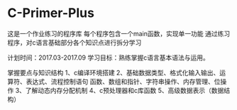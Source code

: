 # C-Primer-Plus

这是一个作业练习的程序库
每个程序包含一个main函数，实现单一功能
通过练习程序，对c语言基础部分各个知识点进行拆分学习

计划时间：2017.03-2017.09
学习目标：熟练掌握c语言基本语法与运用。

掌握要点与知识结构
1、c编译环境搭建
2、基础数据类型、格式化输入输出、运算符、表达式、流程控制语句
函数、数组和指针、字符串操作、内存管理、位操作
3、了解动态内存分配机制
4、c预处理器和c库函数
5、高级数据表示（数据结构）
